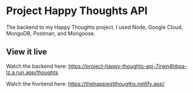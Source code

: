 # Project Happy Thoughts API

The backend to my Happy Thoughts project. I used Node, Google Cloud, MongoDB, Postman, and Mongoose.

## View it live

Watch the backend here: 
https://project-happy-thoughts-api-7irwn4hbpa-lz.a.run.app/thoughts

Watch the frontend here:
https://thehappiestthougths.netlify.app/